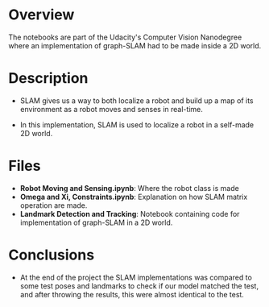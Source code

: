 # Overview
The notebooks are part of the Udacity's Computer Vision Nanodegree where an implementation of graph-SLAM had to be made inside a 2D world.

# Description
- SLAM gives us a way to both localize a robot and build up a map of its environment as a robot moves and senses in real-time.

- In this implementation, SLAM is used to localize a robot in a self-made 2D world.

# Files
* **Robot Moving and Sensing.ipynb**: Where the robot class is made
* **Omega and Xi, Constraints.ipynb**: Explanation on how SLAM matrix operation are made.
* **Landmark Detection and Tracking**: Notebook containing code for implementation of graph-SLAM in a 2D world.

# Conclusions
- At the end of the project the SLAM implementations was compared to some test poses and landmarks to check if our model matched the test, and after throwing the results, this were almost identical to the test.
